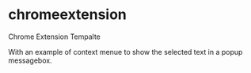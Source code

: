 # chromeextension
Chrome Extension Tempalte

With an example of context menue to show the selected text in a popup messagebox.
